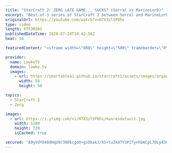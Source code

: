 ```yaml
---
title: "StarCraft 2: ZERG LATE GAME... SUCKS? (Serral vs MarineLorD)"
excerpt: "Best-of-3 series of StarCraft 2 between Serral and MarineLorD. In this series we have an epic game of Zerg versus Terran Mech and an amazing match of non-stop Terran Bio aggression. Turns out Zerg late game... Kind of sucks?  Get more videos & support my work: http://www.patreon.com/lowkotv  My second"
originalUrl: https://youtube.com/watch?v=H7X3zl5P8hs
type: video
length: PT53M30S
publishedDateTime: 2020-07-24T10:42:56Z
heat: 58

featuredContent: "<iframe width=\"800\" height=\"500\" frameborder=\"0\" src=\"https://www.youtube.com/embed/H7X3zl5P8hs\" allow=\"accelerometer; autoplay; encrypted-media; gyroscope; picture-in-picture\" allowfullscreen></iframe>"

provider:
  name: LowkoTV
  domain: lowko.tv
  images:
    - url: https://smartableai.github.io/starcraft2/assets/images/organizations/lowko.tv-50x50.jpg
      width: 50
      height: 50

topics:
  - StarCraft 2
  - Zerg

images:
  - url: https://i.ytimg.com/vi/H7X3zl5P8hs/maxresdefault.jpg
    width: 1280
    height: 720
    isCached: true

secured: "A9yVdYO48dHqU9/38OkcgoO+gsOkakJ/XS+tu2k0TY3PIfynhDACpL7OLy45QBtFwP4cMS5lFs/ch0qVSgaNvYNpNrz3AyIeZFcYX9BTTAlNorhCVPilWDAUhD2QgY7xY70o549qcWfpjb3kF8DpCJohkPsi8qwzQzePElJpvRNBq9L8cSETrAugOqQiLTq8Retwocl7rR5/At6F8SeKY0ChP/XsGcEtSik5IREElrD8HXthZn/c+IMUenBW9BXW0L0sv9BUzuw9WhiXDNmXpK/u4LgBculbNE/aO9FIjIUIikOGpwkrZu+DGljfW4iKEK5BiRII6rBQR53kfmqH/AUhwWGIx98ZHkneI1bW7s6DR5V6mIlUEdRoLMlWBUSFxz2yrU8KGPnCgr5Z7CI95AlGegVtbtY7HTZvt2vn+fbZ6IVkJPaAbVbbFgIyPeuh;yFVwNVHbN45ssyR7ea1Q0g=="
---
```


